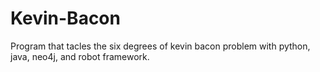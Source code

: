 # Kevin-Bacon
Program that tacles the six degrees of kevin  bacon problem with python, java, neo4j, and robot framework.
